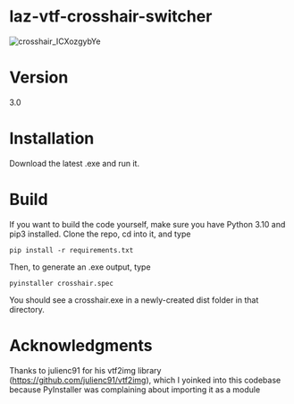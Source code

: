 # laz-vtf-crosshair-switcher
![crosshair_ICXozgybYe](https://user-images.githubusercontent.com/109486500/180332700-27332f20-12e4-49a9-8c26-b7cb4a4a237a.png)

# Version
3.0

# Installation

Download the latest .exe and run it.

# Build
If you want to build the code yourself, make sure you have Python 3.10 and pip3 installed.
Clone the repo, cd into it, and type

```
pip install -r requirements.txt
```

Then, to generate an .exe output, type
```
pyinstaller crosshair.spec
```

You should see a crosshair.exe in a newly-created dist folder in that directory.

# Acknowledgments

Thanks to julienc91 for his vtf2img library (https://github.com/julienc91/vtf2img), which I yoinked into this codebase because PyInstaller was complaining about importing it as a module
